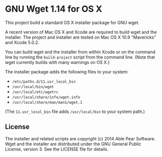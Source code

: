 GNU Wget 1.14 for OS X
======================

This project build a standard OS X installer package for GNU wget.

A recent version of Mac OS X and Xcode are required to build wget and the
installer.  The project and installer are tested on Mac OS X 10.9 "Mavericks"
and Xcode 5.0.2.

You can build wget and the installer from within Xcode or on the command line
by running the `build-project` script from the command line.  (Note that wget
currently builds with many warnings on OS X.)

The installer package adds the following files to your system:

 * `/etc/paths.d/11.usr_local_bin`
 * `/usr/local/bin/wget`
 * `/usr/local/etc/wgetrc`
 * `/usr/local/share/info/wget.info`
 * `/usr/local/share/man/man1/wget.1`

(The `11.usr_local_bin` file adds `/usr/local/bin` to your system path.)

## License

The installer and related scripts are copyright (c) 2014 Able Pear Software.
Wget and the installer are distributed under the GNU General Public License, 
version 3.  See the LICENSE file for details.
